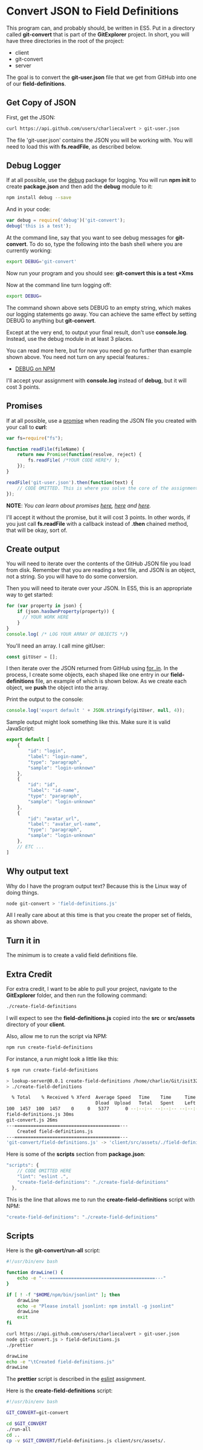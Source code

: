 # Convert JSON to Field Definitions

This program can, and probably should, be written in ES5. Put in a directory called **git-convert** that is part of the **GitExplorer** project. In short, you will have three directories in the root of the project:

- client
- git-convert
- server

The goal is to convert the **git-user.json** file that we get from GitHub into one of our **field-definitions**.

## Get Copy of JSON

First, get the JSON:

```bash
curl https://api.github.com/users/charliecalvert > git-user.json
```

The file 'git-user.json' contains the JSON you will be working with. You will need to load this with **fs.readFile**, as described below.

## Debug Logger

If at all possible, use the [debug][debug-npm] package for logging. You will run **npm init** to create **package.json** and then add the **debug** module to it:

```bash
npm install debug --save
```

And in your code:

```javascript
var debug = require('debug')('git-convert');
debug('this is a test');
```

At the command line, say that you want to see debug messages for **git-convert**. To do so, type the following into the bash shell where you are currently working:

```bash
export DEBUG='git-convert'
```

Now run your program and you should see: **git-convert this is a test +Xms**

Now at the command line turn logging off:

```bash
export DEBUG=
```

The command shown above sets DEBUG to an empty string, which makes our logging statements go away. You can achieve the same effect by setting DEBUG to anything but **git-convert**.

Except at the very end, to output your final result, don't use **console.log**. Instead, use the debug module in at least 3 places.

You can read more here, but for now you need go no further than example shown above. You need not turn on any special features.:

- [DEBUG on NPM][debug-npm]

I'll accept your assignment with **console.log** instead of **debug**, but it will cost 3 points.

[debug-npm]: https://www.npmjs.com/package/debug

## Promises

If at all possible, use a [promise][pr] when reading the JSON file you created with your call to **curl**:

```javascript
var fs=require("fs");

function readFile(fileName) {
    return new Promise(function(resolve, reject) {
        fs.readFile( /*YOUR CODE HERE*/ );
    });
}

readFile('git-user.json').then(function(text) {
    // CODE OMITTED. This is where you solve the core of the assignment.
});       
```

**NOTE**: _You can learn about promises [here](https://youtu.be/nWV4Ed2gckk), [here][pr] and [here][prc]._

I'll accept it without the promise, but it will cost 3 points. In other words, if you just call **fs.readFile** with a callback instead of **.then** chained method, that will be okay, sort of.


## Create output

You will need to iterate over the contents of the GitHub JSON file you load from disk. Remember that you are reading a text file, and JSON is an object, not a string. So you will have to do some conversion.

Then you will need to iterate over your JSON. In ES5, this is an appropriate way to get started:

```javascript
for (var property in json) {
    if (json.hasOwnProperty(property)) {
      // YOUR WORK HERE
    }
}
console.log( /* LOG YOUR ARRAY OF OBJECTS */)
```

You'll need an array. I call mine gitUser:

```javascript
const gitUser = [];
```

I then iterate over the JSON returned from GitHub using [for..in][es6fi]. In the process, I
create some objects, each shaped like one entry in our **field-definitions** file, an example of which is shown below. As we create each object, we **push** the object into the array.

Print the output to the console:

```javascript
console.log('export default ' + JSON.stringify(gitUser, null, 4));
```

Sample output might look something like this. Make sure it is valid JavaScript:

```javascript
export default [
    {
        "id": "login",
        "label": "login-name",
        "type": "paragraph",
        "sample": "login-unknown"
    },
    {
        "id": "id",
        "label": "id-name",
        "type": "paragraph",
        "sample": "login-unknown"
    },
    {
        "id": "avatar_url",
        "label": "avatar_url-name",
        "type": "paragraph",
        "sample": "login-unknown"
    },
    // ETC ...
]
```

## Why output text

Why do I have the program output text? Because this is the Linux way of doing things.

```bash
node git-convert > 'field-definitions.js'
```

All I really care about at this time is that you create the proper set of fields, as shown above.

## Turn it in

The minimum is to create a valid field definitions file.

## Extra Credit

For extra credit, I want to be able to pull your project, navigate to the **GitExplorer** folder, and then run the following command:

```bash
./create-field-definitions
```

I will expect to see the **field-definitions.js** copied into the **src** or **src/assets** directory of your **client**.

Also, allow me to run the script via NPM:

```bash
npm run create-field-definitions
```

For instance, a run might look a little like this:

```bash
$ npm run create-field-definitions

> lookup-server@0.0.1 create-field-definitions /home/charlie/Git/isit322-calvert-2017/GitExplorer
> ./create-field-definitions

  % Total    % Received % Xferd  Average Speed   Time    Time     Time  Current
                                 Dload  Upload   Total   Spent    Left  Speed
100  1457  100  1457    0     0   5377      0 --:--:-- --:--:-- --:--:--  5396
field-definitions.js 30ms
git-convert.js 26ms
---=======================================---
	Created field-definitions.js
---=======================================---
'git-convert/field-definitions.js' -> 'client/src/assets/./field-definitions.js'
```

Here is some of the **scripts** section from **package.json**:

```javascript
"scripts": {
    // CODE OMITTED HERE
    "lint": "eslint .",
    "create-field-definitions": "./create-field-definitions"
  },
```

This is the line that allows me to run the **create-field-definitions** script with NPM:

```javascript
"create-field-definitions": "./create-field-definitions"
```
## Scripts

Here is the **git-convert/run-all** script:

```bash
#!/usr/bin/env bash

function drawLine() {
    echo -e "---=======================================---"
}

if [ ! -f "$HOME/npm/bin/jsonlint" ]; then
    drawLine
    echo -e "Please install jsonlint: npm install -g jsonlint"
    drawLine
    exit
fi

curl https://api.github.com/users/charliecalvert > git-user.json
node git-convert.js > field-definitions.js
./prettier

drawLine
echo -e "\tCreated field-definitions.js"
drawLine
```

The **prettier** script is described in the [eslint][eslp] assignment.

Here is the **create-field-definitions** script:

```bash
#!/usr/bin/env bash

GIT_CONVERT=git-convert

cd $GIT_CONVERT
./run-all
cd ..
cp -v $GIT_CONVERT/field-definitions.js client/src/assets/.
```


[es6fi]: https://docs.google.com/presentation/d/1G9plS2DRlSmulapF57vimdXYaTzvbfFAra4sSv42q9s/edit#slide=id.g38903caa5f_0_32

[eslp]: http://www.ccalvert.net/books/CloudNotes/Assignments/React/ReactEsLint.html#prettier

[prc]: https://developer.mozilla.org/en-US/docs/Web/JavaScript/Reference/Global_Objects/Promise

[pr]: https://developer.mozilla.org/en-US/docs/Web/JavaScript/Guide/Using_promises
